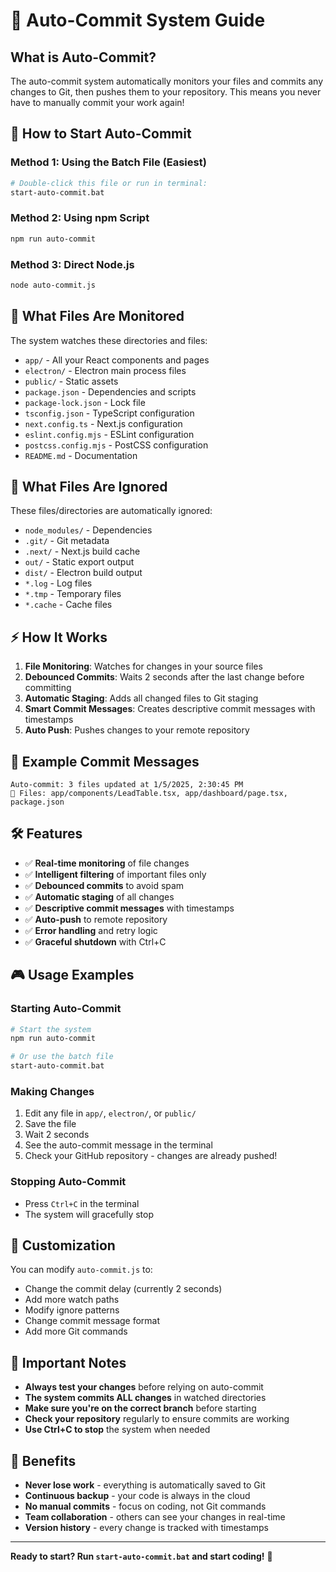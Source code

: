# 🚀 Auto-Commit System Guide

## What is Auto-Commit?

The auto-commit system automatically monitors your files and commits any changes to Git, then pushes them to your repository. This means you never have to manually commit your work again!

## 🎯 How to Start Auto-Commit

### Method 1: Using the Batch File (Easiest)
```bash
# Double-click this file or run in terminal:
start-auto-commit.bat
```

### Method 2: Using npm Script
```bash
npm run auto-commit
```

### Method 3: Direct Node.js
```bash
node auto-commit.js
```

## 📁 What Files Are Monitored

The system watches these directories and files:
- `app/` - All your React components and pages
- `electron/` - Electron main process files
- `public/` - Static assets
- `package.json` - Dependencies and scripts
- `package-lock.json` - Lock file
- `tsconfig.json` - TypeScript configuration
- `next.config.ts` - Next.js configuration
- `eslint.config.mjs` - ESLint configuration
- `postcss.config.mjs` - PostCSS configuration
- `README.md` - Documentation

## 🚫 What Files Are Ignored

These files/directories are automatically ignored:
- `node_modules/` - Dependencies
- `.git/` - Git metadata
- `.next/` - Next.js build cache
- `out/` - Static export output
- `dist/` - Electron build output
- `*.log` - Log files
- `*.tmp` - Temporary files
- `*.cache` - Cache files

## ⚡ How It Works

1. **File Monitoring**: Watches for changes in your source files
2. **Debounced Commits**: Waits 2 seconds after the last change before committing
3. **Automatic Staging**: Adds all changed files to Git staging
4. **Smart Commit Messages**: Creates descriptive commit messages with timestamps
5. **Auto Push**: Pushes changes to your remote repository

## 📝 Example Commit Messages

```
Auto-commit: 3 files updated at 1/5/2025, 2:30:45 PM
📁 Files: app/components/LeadTable.tsx, app/dashboard/page.tsx, package.json
```

## 🛠️ Features

- ✅ **Real-time monitoring** of file changes
- ✅ **Intelligent filtering** of important files only
- ✅ **Debounced commits** to avoid spam
- ✅ **Automatic staging** of all changes
- ✅ **Descriptive commit messages** with timestamps
- ✅ **Auto-push** to remote repository
- ✅ **Error handling** and retry logic
- ✅ **Graceful shutdown** with Ctrl+C

## 🎮 Usage Examples

### Starting Auto-Commit
```bash
# Start the system
npm run auto-commit

# Or use the batch file
start-auto-commit.bat
```

### Making Changes
1. Edit any file in `app/`, `electron/`, or `public/`
2. Save the file
3. Wait 2 seconds
4. See the auto-commit message in the terminal
5. Check your GitHub repository - changes are already pushed!

### Stopping Auto-Commit
- Press `Ctrl+C` in the terminal
- The system will gracefully stop

## 🔧 Customization

You can modify `auto-commit.js` to:
- Change the commit delay (currently 2 seconds)
- Add more watch paths
- Modify ignore patterns
- Change commit message format
- Add more Git commands

## 🚨 Important Notes

- **Always test your changes** before relying on auto-commit
- **The system commits ALL changes** in watched directories
- **Make sure you're on the correct branch** before starting
- **Check your repository** regularly to ensure commits are working
- **Use Ctrl+C to stop** the system when needed

## 🎉 Benefits

- **Never lose work** - everything is automatically saved to Git
- **Continuous backup** - your code is always in the cloud
- **No manual commits** - focus on coding, not Git commands
- **Team collaboration** - others can see your changes in real-time
- **Version history** - every change is tracked with timestamps

---

**Ready to start? Run `start-auto-commit.bat` and start coding!** 🚀
